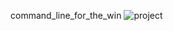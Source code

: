 command_line_for_the_win
![project](https://github.com/Lisahkamau/alx-system_engineering-devops/assets/141259657/963e9cf7-ee56-4bf4-991d-f1172fda1e5a)

